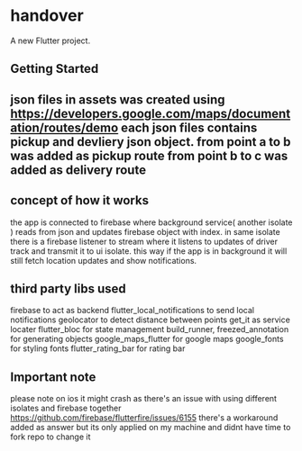 # handover

A new Flutter project.

## Getting Started

json files in assets was created using https://developers.google.com/maps/documentation/routes/demo
each json files contains pickup and devliery json object.
from point a to b was added as pickup route
from point b to c was added as delivery route
----

## concept of how it works

the app is connected to firebase where background service( another isolate ) reads from json and
updates firebase object with index.
in same isolate there is a firebase listener to stream where it listens to updates of driver track
and transmit it to ui isolate.
this way if the app is in background it will still fetch location updates and show notifications.

## third party libs used

firebase to act as backend
flutter_local_notifications to send local notifications
geolocator to detect distance between points
get_it as service locater
flutter_bloc for state management
build_runner, freezed_annotation for generating objects
google_maps_flutter for google maps
google_fonts for styling fonts
flutter_rating_bar for rating bar



## Important note

please note on ios it might crash as there's an issue with using different isolates and firebase together
https://github.com/firebase/flutterfire/issues/6155
there's a workaround added as answer but its only applied on my machine and didnt have time to fork repo to change it
